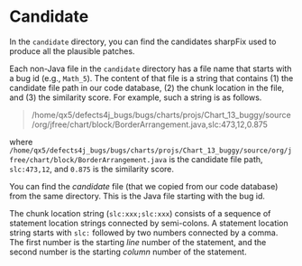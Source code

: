 # Candidate

In the `candidate` directory, you can find the candidates sharpFix used to produce all the plausible patches.

Each non-Java file in the `candidate` directory has a file name that starts with a bug id (e.g., `Math_5`). The content of that file is a string that contains (1) the candidate file path in our code database, (2) the chunk location in the file, and (3) the similarity score. For example, such a string is as follows.
> /home/qx5/defects4j_bugs/bugs/charts/projs/Chart_13_buggy/source/org/jfree/chart/block/BorderArrangement.java,slc:473,12,0.875

where `/home/qx5/defects4j_bugs/bugs/charts/projs/Chart_13_buggy/source/org/jfree/chart/block/BorderArrangement.java` is the candidate file path, `slc:473,12`, and `0.875` is the similarity score.

You can find the *candidate* file (that we copied from our code database) from the same directory. This is the Java file starting with the bug id.

The chunk location string (`slc:xxx;slc:xxx`) consists of a sequence of statement location strings connected by semi-colons. A statement location string starts with `slc:` followed by two numbers connected by a comma. The first number is the starting *line* number of the statement, and the second number is the starting *column* number of the statement.